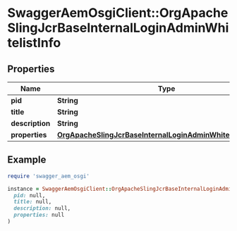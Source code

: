 # SwaggerAemOsgiClient::OrgApacheSlingJcrBaseInternalLoginAdminWhitelistInfo

## Properties

| Name | Type | Description | Notes |
| ---- | ---- | ----------- | ----- |
| **pid** | **String** |  | [optional] |
| **title** | **String** |  | [optional] |
| **description** | **String** |  | [optional] |
| **properties** | [**OrgApacheSlingJcrBaseInternalLoginAdminWhitelistProperties**](OrgApacheSlingJcrBaseInternalLoginAdminWhitelistProperties.md) |  | [optional] |

## Example

```ruby
require 'swagger_aem_osgi'

instance = SwaggerAemOsgiClient::OrgApacheSlingJcrBaseInternalLoginAdminWhitelistInfo.new(
  pid: null,
  title: null,
  description: null,
  properties: null
)
```


